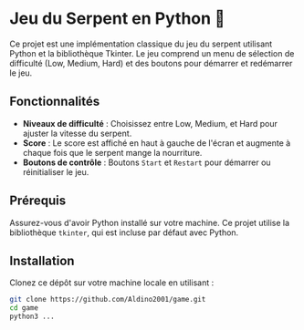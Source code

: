 # Jeu du Serpent en Python 🐍

Ce projet est une implémentation classique du jeu du serpent utilisant Python et la bibliothèque Tkinter. Le jeu comprend un menu de sélection de difficulté (Low, Medium, Hard) et des boutons pour démarrer et redémarrer le jeu.

## Fonctionnalités

- **Niveaux de difficulté** : Choisissez entre Low, Medium, et Hard pour ajuster la vitesse du serpent.
- **Score** : Le score est affiché en haut à gauche de l'écran et augmente à chaque fois que le serpent mange la nourriture.
- **Boutons de contrôle** : Boutons `Start` et `Restart` pour démarrer ou réinitialiser le jeu.

## Prérequis

Assurez-vous d'avoir Python installé sur votre machine. Ce projet utilise la bibliothèque `tkinter`, qui est incluse par défaut avec Python.

## Installation

Clonez ce dépôt sur votre machine locale en utilisant :

```bash
git clone https://github.com/Aldino2001/game.git
cd game
python3 ...
